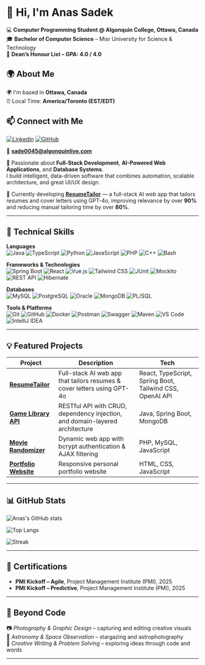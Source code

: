 # 👋 Hi, I'm Anas Sadek  

💻 **Computer Programming Student @ Algonquin College, Ottawa, Canada**  
🎓 **Bachelor of Computer Science** – Misr University for Science & Technology  
🏅 **Dean’s Honour List – GPA: 4.0 / 4.0**

## 🌍 About Me  

🌍 I'm based in **Ottawa, Canada**  
⏰ Local Time: **America/Toronto (EST/EDT)**  

## 📫 Connect with Me  

[![LinkedIn](https://img.shields.io/badge/LinkedIn-0A66C2?style=for-the-badge&logo=linkedin&logoColor=white)](https://www.linkedin.com/in/anassadek0/)
[![GitHub](https://img.shields.io/badge/GitHub-181717?style=for-the-badge&logo=github&logoColor=white)](https://github.com/anasayman99)

📧 **sade0045@algonquinlive.com**

🚀 Passionate about **Full-Stack Development**, **AI-Powered Web Applications**, and **Database Systems**.  
I build intelligent, data-driven software that combines automation, scalable architecture, and great UI/UX design.

🎯 Currently developing [**ResumeTailor**](https://github.com/anasayman99/ResumeTailor) — a full-stack AI web app that tailors resumes and cover letters using GPT-4o, improving relevance by over **90%** and reducing manual tailoring time by over **80%**.

---

## 🧠 Technical Skills  

**Languages**  
![Java](https://img.shields.io/badge/Java-ED8B00?style=for-the-badge&logo=java&logoColor=white)
![TypeScript](https://img.shields.io/badge/TypeScript-007ACC?style=for-the-badge&logo=typescript&logoColor=white)
![Python](https://img.shields.io/badge/Python-3776AB?style=for-the-badge&logo=python&logoColor=white)
![JavaScript](https://img.shields.io/badge/JavaScript-F7DF1E?style=for-the-badge&logo=javascript&logoColor=black)
![PHP](https://img.shields.io/badge/PHP-777BB4?style=for-the-badge&logo=php&logoColor=white)
![C++](https://img.shields.io/badge/C++-00599C?style=for-the-badge&logo=cplusplus&logoColor=white)
![Bash](https://img.shields.io/badge/Bash-4EAA25?style=for-the-badge&logo=gnubash&logoColor=white)

**Frameworks & Technologies**  
![Spring Boot](https://img.shields.io/badge/Spring_Boot-6DB33F?style=for-the-badge&logo=springboot&logoColor=white)
![React](https://img.shields.io/badge/React-20232A?style=for-the-badge&logo=react&logoColor=61DAFB)
![Vue.js](https://img.shields.io/badge/Vue.js-35495E?style=for-the-badge&logo=vuedotjs&logoColor=4FC08D)
![Tailwind CSS](https://img.shields.io/badge/Tailwind_CSS-38B2AC?style=for-the-badge&logo=tailwindcss&logoColor=white)
![JUnit](https://img.shields.io/badge/JUnit5-25A162?style=for-the-badge&logo=junit5&logoColor=white)
![Mockito](https://img.shields.io/badge/Mockito-1A9A59?style=for-the-badge)
![REST API](https://img.shields.io/badge/REST_API-02569B?style=for-the-badge)
![Hibernate](https://img.shields.io/badge/Hibernate-59666C?style=for-the-badge&logo=hibernate&logoColor=white)

**Databases**  
![MySQL](https://img.shields.io/badge/MySQL-005C84?style=for-the-badge&logo=mysql&logoColor=white)
![PostgreSQL](https://img.shields.io/badge/PostgreSQL-316192?style=for-the-badge&logo=postgresql&logoColor=white)
![Oracle](https://img.shields.io/badge/Oracle-CC2927?style=for-the-badge&logo=oracle&logoColor=white)
![MongoDB](https://img.shields.io/badge/MongoDB-4EA94B?style=for-the-badge&logo=mongodb&logoColor=white)
![PL/SQL](https://img.shields.io/badge/PLSQL-F80000?style=for-the-badge)

**Tools & Platforms**  
![Git](https://img.shields.io/badge/Git-F05032?style=for-the-badge&logo=git&logoColor=white)
![GitHub](https://img.shields.io/badge/GitHub-181717?style=for-the-badge&logo=github&logoColor=white)
![Docker](https://img.shields.io/badge/Docker-2496ED?style=for-the-badge&logo=docker&logoColor=white)
![Postman](https://img.shields.io/badge/Postman-FF6C37?style=for-the-badge&logo=postman&logoColor=white)
![Swagger](https://img.shields.io/badge/Swagger-85EA2D?style=for-the-badge&logo=swagger&logoColor=black)
![Maven](https://img.shields.io/badge/Maven-C71A36?style=for-the-badge&logo=apachemaven&logoColor=white)
![VS Code](https://img.shields.io/badge/VS_Code-0078D4?style=for-the-badge&logo=visualstudiocode&logoColor=white)
![IntelliJ IDEA](https://img.shields.io/badge/IntelliJ_IDEA-000000?style=for-the-badge&logo=intellijidea&logoColor=white)

---

## 💡 Featured Projects  

| Project | Description | Tech |
|----------|--------------|------|
| [**ResumeTailor**](https://github.com/anasayman99/ResumeTailor) | Full-stack AI web app that tailors resumes & cover letters using GPT-4o | React, TypeScript, Spring Boot, Tailwind CSS, OpenAI API |
| [**Game Library API**](https://github.com/anasayman99/Game-Library-API) | RESTful API with CRUD, dependency injection, and domain-layered architecture | Java, Spring Boot, MongoDB |
| [**Movie Randomizer**](https://github.com/anasayman99/Movie-Radnomizer) | Dynamic web app with bcrypt authentication & AJAX filtering | PHP, MySQL, JavaScript |
| [**Portfolio Website**](https://github.com/anasayman99/portfolio-website) | Responsive personal portfolio website | HTML, CSS, JavaScript |

---

## 📊 GitHub Stats  

![Anas's GitHub stats](https://github-readme-stats.vercel.app/api?username=anasayman99&show_icons=true&theme=radical)

![Top Langs](https://github-readme-stats.vercel.app/api/top-langs/?username=anasayman99&layout=compact&theme=radical)

![Streak](https://github-readme-streak-stats.herokuapp.com/?user=anasayman99&theme=radical)

---

## 🧩 Certifications  

- **PMI Kickoff – Agile**, Project Management Institute (PMI), 2025  
- **PMI Kickoff – Predictive**, Project Management Institute (PMI), 2025  

---

## 🌌 Beyond Code  

📷 *Photography & Graphic Design* – capturing and editing creative visuals  
🔭 *Astronomy & Space Observation* – stargazing and astrophotography  
🧠 *Creative Writing & Problem Solving* – exploring ideas through code and words  

---


